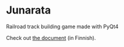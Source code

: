 # Junarata
Railroad track building game made with PyQt4

Check out [the document](https://github.com/nikohakanen/Junarata/blob/master/Dokumentti.pdf) (in Finnish).
